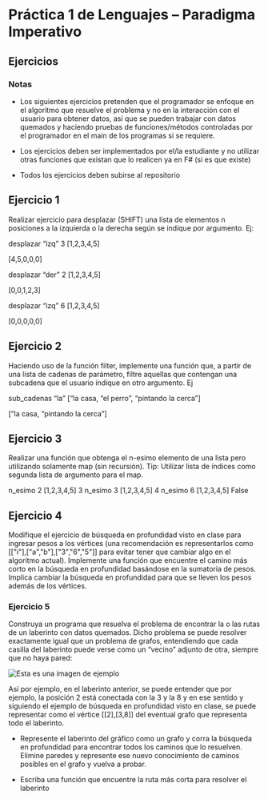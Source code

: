 # Práctica 1 de Lenguajes – Paradigma Imperativo
## Ejercicios

### Notas
-  ­Los siguientes ejercicios pretenden que el programador se enfoque en el algoritmo que resuelve el problema y no en la interacción con el usuario para obtener datos, así que se pueden trabajar con datos quemados y haciendo pruebas de funciones/métodos controladas por el programador en el main de los programas si se requiere.

-  Los ejercicios deben ser implementados por el/la estudiante y no utilizar otras funciones que existan que lo realicen ya en F# (si es que existe)

-  Todos los ejercicios deben subirse al repositorio

## Ejercicio 1
Realizar ejercicio para desplazar (SHIFT) una lista de elementos n posiciones a la izquierda o la derecha según se indique por argumento. Ej:

desplazar “izq” 3  [1,2,3,4,5]

[4,5,0,0,0]

desplazar “der” 2  [1,2,3,4,5]

[0,0,1,2,3]

desplazar “izq” 6  [1,2,3,4,5]

[0,0,0,0,0]


## Ejercicio 2
Haciendo uso de la función filter, implemente una función que, a partir de una lista de cadenas de parámetro, filtre aquellas que contengan una subcadena que el usuario indique en otro argumento. Ej

sub_cadenas “la” [“la casa, “el perro”, “pintando la cerca”]

[“la casa, “pintando la cerca”]


## Ejercicio 3
Realizar una función que obtenga el n-esimo elemento de una lista pero utilizando solamente map (sin recursión). Tip: Utilizar lista de índices como segunda lista de argumento para el map.

n_esimo 2 [1,2,3,4,5]
3
n_esimo 3 [1,2,3,4,5]
4
n_esimo 6 [1,2,3,4,5]
False


## Ejercicio 4
Modifique el ejercicio de búsqueda en profundidad visto en clase para ingresar pesos a los vértices (una recomendación es representarlos como [["i"],["a","b"],["3","6","5"]] para evitar tener que cambiar algo en el algoritmo actual). Implemente una función que encuentre el camino más corto en la búsqueda en profundidad basándose en la sumatoria de pesos. Implica cambiar la búsqueda en profundidad para que se lleven los pesos además de los vértices.

### Ejercicio 5
Construya un programa que resuelva el problema de encontrar la o las rutas de un laberinto con datos quemados. Dicho problema se puede resolver exactamente igual que un problema de grafos, entendiendo que cada casilla del laberinto puede verse como un “vecino” adjunto de otra, siempre que no haya pared:

![Esta es una imagen de ejemplo](https://cdn.discordapp.com/attachments/708903554173108296/1152660949967323277/image.png)
 
Así por ejemplo, en el laberinto anterior, se puede entender que por ejemplo, la posición 2 está conectada con la 3 y la 8 y en ese sentido y siguiendo el ejemplo de búsqueda en profundidad visto en clase, se puede representar como el vértice [[2],[3,8]] del eventual grafo que representa todo el laberinto.

-  Represente el laberinto del gráfico como un grafo y corra la búsqueda en profundidad para encontrar todos los caminos que lo resuelven. Elimine paredes y represente ese nuevo conocimiento de caminos posibles en el grafo y vuelva a probar.

-  Escriba una función que encuentre la ruta más corta para resolver el laberinto

